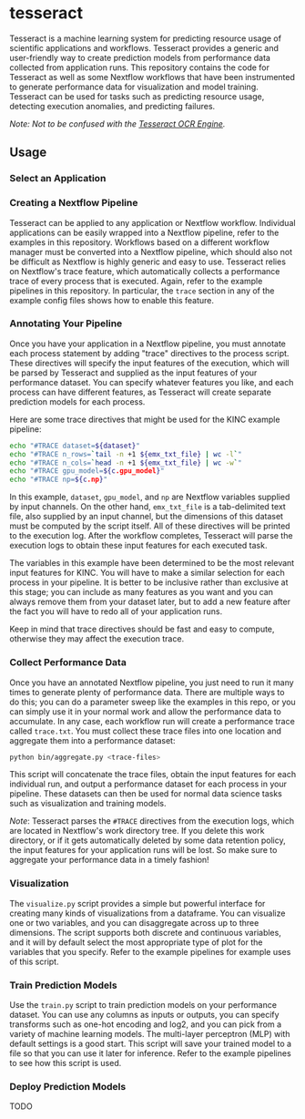 # tesseract

Tesseract is a machine learning system for predicting resource usage of scientific applications and workflows. Tesseract provides a generic and user-friendly way to create prediction models from performance data collected from application runs. This repository contains the code for Tesseract as well as some Nextflow workflows that have been instrumented to generate performance data for visualization and model training. Tesseract can be used for tasks such as predicting resource usage, detecting execution anomalies, and predicting failures.

_Note: Not to be confused with the [Tesseract OCR Engine](https://github.com/tesseract-ocr)._

## Usage

### Select an Application

### Creating a Nextflow Pipeline

Tesseract can be applied to any application or Nextflow workflow. Individual applications can be easily wrapped into a Nextflow pipeline, refer to the examples in this repository. Workflows based on a different workflow manager must be converted into a Nextflow pipeline, which should also not be difficult as Nextflow is highly generic and easy to use. Tesseract relies on Nextflow's trace feature, which automatically collects a performance trace of every process that is executed. Again, refer to the example pipelines in this repository. In particular, the `trace` section in any of the example config files shows how to enable this feature.

### Annotating Your Pipeline

Once you have your application in a Nextflow pipeline, you must annotate each process statement by adding "trace" directives to the process script. These directives will specify the input features of the execution, which will be parsed by Tesseract and supplied as the input features of your performance dataset. You can specify whatever features you like, and each process can have different features, as Tesseract will create separate prediction models for each process.

Here are some trace directives that might be used for the KINC example pipeline:
```bash
echo "#TRACE dataset=${dataset}"
echo "#TRACE n_rows=`tail -n +1 ${emx_txt_file} | wc -l`"
echo "#TRACE n_cols=`head -n +1 ${emx_txt_file} | wc -w`"
echo "#TRACE gpu_model=${c.gpu_model}"
echo "#TRACE np=${c.np}"
```

In this example, `dataset`, `gpu_model`, and `np` are Nextflow variables supplied by input channels. On the other hand, `emx_txt_file` is a tab-delimited text file, also supplied by an input channel, but the dimensions of this dataset must be computed by the script itself. All of these directives will be printed to the execution log. After the workflow completes, Tesseract will parse the execution logs to obtain these input features for each executed task.

The variables in this example have been determined to be the most relevant input features for KINC. You will have to make a similar selection for each process in your pipeline. It is better to be inclusive rather than exclusive at this stage; you can include as many features as you want and you can always remove them from your dataset later, but to add a new feature after the fact you will have to redo all of your application runs.

Keep in mind that trace directives should be fast and easy to compute, otherwise they may affect the execution trace.

### Collect Performance Data

Once you have an annotated Nextflow pipeline, you just need to run it many times to generate plenty of performance data. There are multiple ways to do this; you can do a parameter sweep like the examples in this repo, or you can simply use it in your normal work and allow the performance data to accumulate. In any case, each workflow run will create a performance trace called `trace.txt`. You must collect these trace files into one location and aggregate them into a performance dataset:
```bash
python bin/aggregate.py <trace-files>
```

This script will concatenate the trace files, obtain the input features for each individual run, and output a performance dataset for each process in your pipeline. These datasets can then be used for normal data science tasks such as visualization and training models.

_Note_: Tesseract parses the `#TRACE` directives from the execution logs, which are located in Nextflow's work directory tree. If you delete this work directory, or if it gets automatically deleted by some data retention policy, the input features for your application runs will be lost. So make sure to aggregate your performance data in a timely fashion!

### Visualization

The `visualize.py` script provides a simple but powerful interface for creating many kinds of visualizations from a dataframe. You can visualize one or two variables, and you can disaggregate across up to three dimensions. The script supports both discrete and continuous variables, and it will by default select the most appropriate type of plot for the variables that you specify. Refer to the example pipelines for example uses of this script.

### Train Prediction Models

Use the `train.py` script to train prediction models on your performance dataset. You can use any columns as inputs or outputs, you can specify transforms such as one-hot encoding and log2, and you can pick from a variety of machine learning models. The multi-layer perceptron (MLP) with default settings is a good start. This script will save your trained model to a file so that you can use it later for inference. Refer to the example pipelines to see how this script is used.

### Deploy Prediction Models

TODO